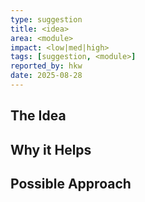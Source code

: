 ```yaml
---
type: suggestion
title: <idea>
area: <module>
impact: <low|med|high>
tags: [suggestion, <module>]
reported_by: hkw
date: 2025-08-28
---
```

## The Idea
## Why it Helps
## Possible Approach
